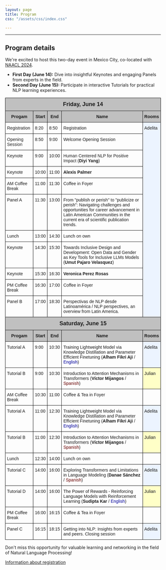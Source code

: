 ```yaml
---
layout: page
title: Program
css: "/assets/css/index.css"

---
```


<!-- <div class="list-filters">
  <a href="/escuelaverano2024/" class="list-filter">Home</a>
  <a href="/escuelaverano2024/speakers/" class="list-filter filter-selected">Speakers</a>
  <a href="/escuelaverano2024/program/" class="list-filter">Program</a>
  <a href="/escuelaverano2024/about/" class="list-filter">About</a>
</div> --> 
<!-- Commented above because it repeats the same function as the website navigation bar -->

---
## Program details

We're excited to host this two-day event in Mexico City, co-located with [NAACL 2024](https://2024.naacl.org/). 

- **First Day (June 14):** Dive into insightful Keynotes and engaging Panels from experts in the field.
- **Second Day (June 15):** Participate in interactive Tutorials for practical NLP learning experiences.

<style type="text/css">
.tg  {border-collapse:collapse;border-spacing:0;}
.tg td{border-color:black;border-style:solid;border-width:1px;font-family:Arial, sans-serif;font-size:14px;
  overflow:hidden;padding:10px 5px;word-break:normal;}
.tg th{border-color:black;border-style:solid;border-width:1px;font-family:Arial, sans-serif;font-size:14px;
  font-weight:normal;overflow:hidden;padding:10px 5px;word-break:normal;}
.tg .tg-kvmi{background-color:#c0c0c0;font-size:large;font-weight:bold;text-align:center;vertical-align:top}
.tg .tg-u1yq{background-color:#c0c0c0;font-weight:bold;text-align:center;vertical-align:top}
.tg .tg-0lax{text-align:left;vertical-align:top}
.tg .tg-0qe0{background-color:#ecf4ff;text-align:left;vertical-align:top}
.tg .tg-m9r4{background-color:#ffffc7;text-align:left;vertical-align:top}
</style>
<table class="tg">
<thead>
  <tr>
    <th class="tg-kvmi" colspan="5">Friday, June 14</th>
  </tr>
</thead>
<tbody>
  <tr>
    <td class="tg-u1yq">Progam</td>
    <td class="tg-u1yq">Start</td>
    <td class="tg-u1yq">End</td>
    <td class="tg-u1yq">Name</td>
    <td class="tg-u1yq">Rooms</td>
  </tr>
  <tr>
    <td class="tg-0lax">Registration</td>
    <td class="tg-0lax">8:20</td>
    <td class="tg-0lax">8:50</td>
    <td class="tg-0lax">Registration</td>
    <td class="tg-0qe0" rowspan="11">Adelita</td>
  </tr>
  <tr>
    <td class="tg-0lax"><span style="color:#1F1F1F">Opening Session</span></td>
    <td class="tg-0lax">8:50</td>
    <td class="tg-0lax">9:00</td>
    <td class="tg-0lax">Welcome Opening Session</td>
  </tr>
  <tr>
    <td class="tg-0lax">Keynote</td>
    <td class="tg-0lax">9:00</td>
    <td class="tg-0lax">10:00</td>
    <td class="tg-0lax"><span style="color:#1F1F1F">Human Centered NLP for Positive Impact (</span><span style="font-weight:bold;color:#1F1F1F">Diyi Yang</span><span style="color:#1F1F1F">)</span></td>
  </tr>
  <tr>
    <td class="tg-0lax">Keynote</td>
    <td class="tg-0lax">10:00</td>
    <td class="tg-0lax">11:00</td>
    <td class="tg-0lax"><span style="font-weight:bold">Alexis Palmer</span></td>
  </tr>
  <tr>
    <td class="tg-0lax">AM Coffee Break</td>
    <td class="tg-0lax">11:00</td>
    <td class="tg-0lax">11:30</td>
    <td class="tg-0lax">Coffee in Foyer</td>
  </tr>
  <tr>
    <td class="tg-0lax">Panel A</td>
    <td class="tg-0lax">11:30</td>
    <td class="tg-0lax">13:00</td>
    <td class="tg-0lax">From "publish or perish" to "publicize or perish": Navigating challenges and opportunities for career advancement in Latin American Communities in the current era of scientific publication trends. </td>
  </tr>
  <tr>
    <td class="tg-0lax">Lunch</td>
    <td class="tg-0lax">13:00</td>
    <td class="tg-0lax">14:30</td>
    <td class="tg-0lax">Lunch on own</td>
  </tr>
  <tr>
    <td class="tg-0lax">Keynote</td>
    <td class="tg-0lax">14:30</td>
    <td class="tg-0lax">15:30</td>
    <td class="tg-0lax">Towards Inclusive Design and Development: Open Data and Gender as Key Tools for Inclusive LLMs Models (<span style="font-weight:bold">Umut Pajaro Velasquez</span>)</td>
  </tr>
  <tr>
    <td class="tg-0lax">Keynote</td>
    <td class="tg-0lax">15:30</td>
    <td class="tg-0lax">16:30</td>
    <td class="tg-0lax"><span style="font-weight:bold;color:#1F1F1F">Veronica Perez Rosas</span></td>
  </tr>
  <tr>
    <td class="tg-0lax">PM Coffee Break</td>
    <td class="tg-0lax">16:30</td>
    <td class="tg-0lax">17:00</td>
    <td class="tg-0lax">Coffee in Foyer</td>
  </tr>
  <tr>
    <td class="tg-0lax">Panel B</td>
    <td class="tg-0lax">17:00</td>
    <td class="tg-0lax">18:30</td>
    <td class="tg-0lax">Perspectivas de NLP desde Latinoamérica / NLP perspectives, an overview from Latin America. </td>
  </tr>
  <tr>
    <td class="tg-kvmi" colspan="5">Saturday, June 15</td>
  </tr>
  <tr>
    <td class="tg-u1yq">Progam</td>
    <td class="tg-u1yq">Start</td>
    <td class="tg-u1yq">End</td>
    <td class="tg-u1yq">Name</td>
    <td class="tg-u1yq">Rooms</td>
  </tr>
  <tr>
    <td class="tg-0lax">Tutorial A</td>
    <td class="tg-0lax">9:00</td>
    <td class="tg-0lax">10:30</td>
    <td class="tg-0lax">Training Lightweight Model via Knowledge Distillation and Parameter Efficient Finetuning (<span style="font-weight:bold">Alham Fikri Aji </span>/ <span style="color:#00009B">English</span>)</td>
    <td class="tg-0qe0">Adelita</td>
  </tr>
  <tr>
    <td class="tg-0lax">Tutorial B</td>
    <td class="tg-0lax">9:00</td>
    <td class="tg-0lax">10:30</td>
    <td class="tg-0lax">Introduction to Attention Mechanisms in Transformers (<span style="font-weight:bold">Víctor Mijangos</span> / <span style="color:#680100">Spanish</span>)</td>
    <td class="tg-m9r4">Julian</td>
  </tr>
  <tr>
    <td class="tg-0lax">AM Coffee Break</td>
    <td class="tg-0lax">10:30</td>
    <td class="tg-0lax">11:00</td>
    <td class="tg-0lax">Coffee &amp; Tea in Foyer</td>
    <td class="tg-0lax"></td>
  </tr>
  <tr>
    <td class="tg-0lax">Tutorial A</td>
    <td class="tg-0lax">11:00</td>
    <td class="tg-0lax">12:30</td>
    <td class="tg-0lax">Training Lightweight Model via Knowledge Distillation and Parameter Efficient Finetuning (<span style="font-weight:bold">Alham Fikri Aji</span> / <span style="color:#00009B">English</span>)</td>
    <td class="tg-0qe0">Adelita</td>
  </tr>
  <tr>
    <td class="tg-0lax">Tutorial B</td>
    <td class="tg-0lax">11:00</td>
    <td class="tg-0lax">12:30</td>
    <td class="tg-0lax">Introduction to Attention Mechanisms in Transformers (<span style="font-weight:bold">Víctor Mijangos</span> / <span style="color:#680100">Spanish</span>)</td>
    <td class="tg-m9r4">Julian</td>
  </tr>
  <tr>
    <td class="tg-0lax">Lunch</td>
    <td class="tg-0lax">12:30</td>
    <td class="tg-0lax">14:00</td>
    <td class="tg-0lax">Lunch on own</td>
    <td class="tg-0lax"></td>
  </tr>
  <tr>
    <td class="tg-0lax">Tutorial C</td>
    <td class="tg-0lax">14:00</td>
    <td class="tg-0lax">16:00</td>
    <td class="tg-0lax">Exploring Transformers and Limitations in Language Modeling (<span style="font-weight:bold">Danae Sánchez</span> / <span style="color:#680100">Spanish</span>)</td>
    <td class="tg-0qe0">Adelita</td>
  </tr>
  <tr>
    <td class="tg-0lax">Tutorial D</td>
    <td class="tg-0lax">14:00</td>
    <td class="tg-0lax">16:00</td>
    <td class="tg-0lax">The Power of Rewards - Reinforcing Language Models with Reinforcement Learning (<span style="font-weight:bold">Sudipta Kar</span> / <span style="color:#00009B">English</span>)</td>
    <td class="tg-m9r4">Julian</td>
  </tr>
  <tr>
    <td class="tg-0lax">PM Coffee Break</td>
    <td class="tg-0lax">16:00</td>
    <td class="tg-0lax">16:15</td>
    <td class="tg-0lax">Coffee &amp; Tea in Foyer</td>
    <td class="tg-0lax"></td>
  </tr>
  <tr>
    <td class="tg-0lax">Panel C</td>
    <td class="tg-0lax">16:15</td>
    <td class="tg-0lax">18:15</td>
    <td class="tg-0lax">Getting into NLP: Insights from experts and peers. Closing session </td>
    <td class="tg-0qe0">Adelita</td>
  </tr>
</tbody>
</table>

Don't miss this opportunity for valuable learning and networking in the field of Natural Language Processing!

[Information about registration](/escuelaverano2024/registration/)
